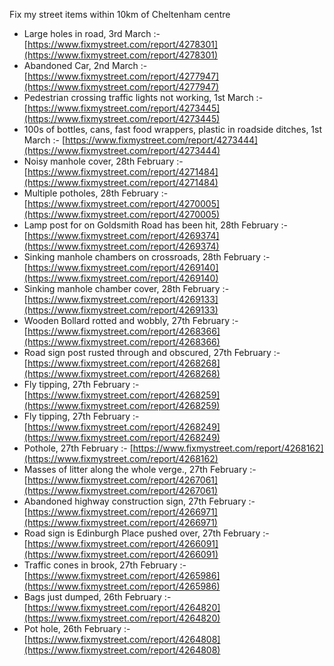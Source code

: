 Fix my street items within 10km of Cheltenham centre

<!-- fix_marker starts -->

- Large holes in road, 3rd March :- [https://www.fixmystreet.com/report/4278301](https://www.fixmystreet.com/report/4278301)
- Abandoned Car, 2nd March :- [https://www.fixmystreet.com/report/4277947](https://www.fixmystreet.com/report/4277947)
- Pedestrian crossing traffic lights not working, 1st March :- [https://www.fixmystreet.com/report/4273445](https://www.fixmystreet.com/report/4273445)
- 100s of bottles, cans, fast food wrappers, plastic in roadside ditches, 1st March :- [https://www.fixmystreet.com/report/4273444](https://www.fixmystreet.com/report/4273444)
- Noisy manhole cover, 28th February :- [https://www.fixmystreet.com/report/4271484](https://www.fixmystreet.com/report/4271484)
- Multiple potholes, 28th February :- [https://www.fixmystreet.com/report/4270005](https://www.fixmystreet.com/report/4270005)
- Lamp post for on Goldsmith Road has been hit, 28th February :- [https://www.fixmystreet.com/report/4269374](https://www.fixmystreet.com/report/4269374)
- Sinking manhole chambers on crossroads, 28th February :- [https://www.fixmystreet.com/report/4269140](https://www.fixmystreet.com/report/4269140)
- Sinking manhole chamber cover, 28th February :- [https://www.fixmystreet.com/report/4269133](https://www.fixmystreet.com/report/4269133)
- Wooden Bollard rotted and wobbly, 27th February :- [https://www.fixmystreet.com/report/4268366](https://www.fixmystreet.com/report/4268366)
- Road sign post rusted through and obscured, 27th February :- [https://www.fixmystreet.com/report/4268268](https://www.fixmystreet.com/report/4268268)
- Fly tipping, 27th February :- [https://www.fixmystreet.com/report/4268259](https://www.fixmystreet.com/report/4268259)
- Fly tipping, 27th February :- [https://www.fixmystreet.com/report/4268249](https://www.fixmystreet.com/report/4268249)
- Pothole, 27th February :- [https://www.fixmystreet.com/report/4268162](https://www.fixmystreet.com/report/4268162)
- Masses of litter along the whole verge., 27th February :- [https://www.fixmystreet.com/report/4267061](https://www.fixmystreet.com/report/4267061)
- Abandoned highway construction sign, 27th February :- [https://www.fixmystreet.com/report/4266971](https://www.fixmystreet.com/report/4266971)
- Road sign is Edinburgh Place pushed over, 27th February :- [https://www.fixmystreet.com/report/4266091](https://www.fixmystreet.com/report/4266091)
- Traffic cones in brook, 27th February :- [https://www.fixmystreet.com/report/4265986](https://www.fixmystreet.com/report/4265986)
- Bags just dumped, 26th February :- [https://www.fixmystreet.com/report/4264820](https://www.fixmystreet.com/report/4264820)
- Pot hole, 26th February :- [https://www.fixmystreet.com/report/4264808](https://www.fixmystreet.com/report/4264808)

<!-- fix_marker ends -->